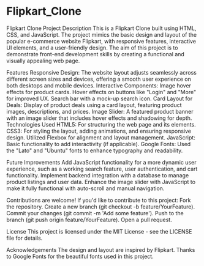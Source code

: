 # Flipkart_Clone
Flipkart Clone
Project Description
This is a Flipkart Clone built using HTML, CSS, and JavaScript. The project mimics the basic design and layout of the popular e-commerce website Flipkart, with responsive features, interactive UI elements, and a user-friendly design. The aim of this project is to demonstrate front-end development skills by creating a functional and visually appealing web page.

Features
Responsive Design: The website layout adjusts seamlessly across different screen sizes and devices, offering a smooth user experience on both desktops and mobile devices.
Interactive Components:
Image hover effects for product cards.
Hover effects on buttons like "Login" and "More" for improved UX.
Search bar with a mock-up search icon.
Card Layout for Deals: Display of product deals using a card layout, featuring product images, descriptions, and prices.
Image Slider: A featured product banner with an image slider that includes hover effects and shadowing for depth.
Technologies Used
HTML5: For structuring the web page and its elements.
CSS3: For styling the layout, adding animations, and ensuring responsive design. Utilized Flexbox for alignment and layout management.
JavaScript: Basic functionality to add interactivity (if applicable).
Google Fonts: Used the "Lato" and "Ubuntu" fonts to enhance typography and readability.

Future Improvements
Add JavaScript functionality for a more dynamic user experience, such as a working search feature, user authentication, and cart functionality.
Implement backend integration with a database to manage product listings and user data.
Enhance the image slider with JavaScript to make it fully functional with auto-scroll and manual navigation.

Contributions are welcome! If you'd like to contribute to this project:
Fork the repository.
Create a new branch (git checkout -b feature/YourFeature).
Commit your changes (git commit -m 'Add some feature').
Push to the branch (git push origin feature/YourFeature).
Open a pull request.

License
This project is licensed under the MIT License - see the LICENSE file for details.

Acknowledgements
The design and layout are inspired by Flipkart.
Thanks to Google Fonts for the beautiful fonts used in this project.
